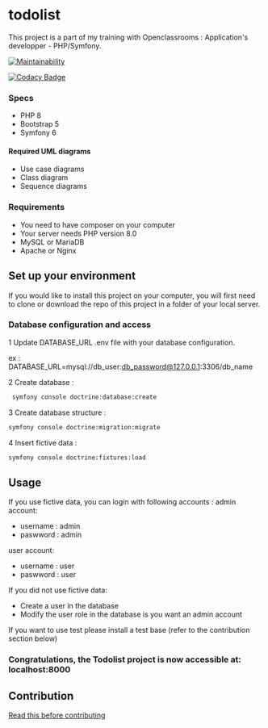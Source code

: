 # todolist
This project is a part of my training with Openclassrooms : Application's developper - PHP/Symfony.

[![Maintainability](https://api.codeclimate.com/v1/badges/1c717b0f9404a6163203/maintainability)](https://codeclimate.com/github/jadwana/todolist/maintainability)

[![Codacy Badge](https://app.codacy.com/project/badge/Grade/f037ea5119a34907b4a73936a21af030)](https://app.codacy.com/gh/jadwana/todolist/dashboard?utm_source=gh&utm_medium=referral&utm_content=&utm_campaign=Badge_grade)
### Specs
*	PHP 8
*	Bootstrap 5
*	Symfony 6

#### Required UML diagrams
*	Use case diagrams
*	Class diagram
*	Sequence diagrams

### Requirements

*	You need to have composer on your computer
*	Your server needs PHP version 8.0
*	MySQL or MariaDB
*	Apache or Nginx

## Set up your environment
If you would like to install this project on your computer, you will first need to clone or download the repo of this project in a folder of your local server.


### Database configuration and access
1 Update DATABASE_URL .env file with your database configuration. 

ex : DATABASE_URL=mysql://db_user:db_password@127.0.0.1:3306/db_name

2 Create database :
```bash
 symfony console doctrine:database:create
```

3 Create database structure : 
```bash
symfony console doctrine:migration:migrate
```
4 Insert fictive data : 
```bash
symfony console doctrine:fixtures:load
```
## Usage
If you use fictive data, you can login with following accounts :
admin account:
* username : admin
* paswword : admin

user account:
* username : user
* paswword : user

If you did not use fictive data:

* Create a user in the database
* Modify the user role in the database is you want an admin account

If you want to use test please install a test base (refer to the contribution section below)

### Congratulations, the Todolist project is now accessible at: localhost:8000

## Contribution

[Read this before contributing](./contribution.md)
